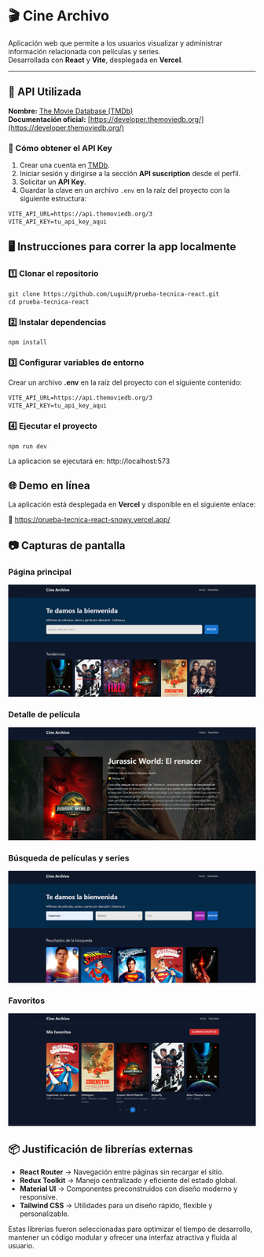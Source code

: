 # 🎬 Cine Archivo

Aplicación web que permite a los usuarios visualizar y administrar información relacionada con películas y series.  
Desarrollada con **React** y **Vite**, desplegada en **Vercel**.

---

## 🚀 API Utilizada

**Nombre:** [The Movie Database (TMDb)](https://www.themoviedb.org/)  
**Documentación oficial:** [https://developer.themoviedb.org/](https://developer.themoviedb.org/)

### 🔑 Cómo obtener el API Key
1. Crear una cuenta en [TMDb](https://www.themoviedb.org/signup).
2. Iniciar sesión y dirigirse a la sección **API suscription** desde el perfil.
3. Solicitar un **API Key**.
4. Guardar la clave en un archivo `.env` en la raíz del proyecto con la siguiente estructura:

```env
VITE_API_URL=https://api.themoviedb.org/3
VITE_API_KEY=tu_api_key_aqui
```

## 🖥️ Instrucciones para correr la app localmente

### 1️⃣ Clonar el repositorio
```
git clone https://github.com/LuguiM/prueba-tecnica-react.git
cd prueba-tecnica-react
```

### 2️⃣ Instalar dependencias
```
npm install
```

### 3️⃣ Configurar variables de entorno
Crear un archivo **.env** en la raíz del proyecto con el siguiente contenido:
```
VITE_API_URL=https://api.themoviedb.org/3
VITE_API_KEY=tu_api_key_aqui
```

### 4️⃣ Ejecutar el proyecto
```
npm run dev
```
La aplicacion se ejecutará en: http://localhost:573

## 🌐 Demo en línea
La aplicación está desplegada en **Vercel** y disponible en el siguiente enlace:

🔗 https://prueba-tecnica-react-snowy.vercel.app/

## 📷 Capturas de pantalla

### Página principal
![Página principal](./public/principal.png)

### Detalle de película
![Detalle de película](./public/detalle.png)

### Búsqueda de películas y series
![Búsqueda](./public/busqueda.png)

### Favoritos
![Favoritos](./public/favoritos.png)


## 📦 Justificación de librerías externas

- **React Router** → Navegación entre páginas sin recargar el sitio.
- **Redux Toolkit** → Manejo centralizado y eficiente del estado global.
- **Material UI** → Componentes preconstruidos con diseño moderno y responsive.
- **Tailwind CSS** → Utilidades para un diseño rápido, flexible y personalizable.

Estas librerías fueron seleccionadas para optimizar el tiempo de desarrollo, mantener un código modular y ofrecer una interfaz atractiva y fluida al usuario.
